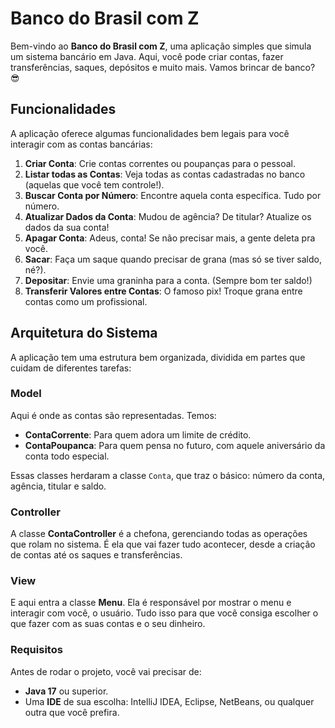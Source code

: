 # Banco do Brasil com Z

Bem-vindo ao **Banco do Brasil com Z**, uma aplicação simples que simula um sistema bancário em Java. Aqui, você pode criar contas, fazer transferências, saques, depósitos e muito mais. Vamos brincar de banco? 😎

## Funcionalidades

A aplicação oferece algumas funcionalidades bem legais para você interagir com as contas bancárias:

1. **Criar Conta**: Crie contas correntes ou poupanças para o pessoal.
2. **Listar todas as Contas**: Veja todas as contas cadastradas no banco (aquelas que você tem controle!).
3. **Buscar Conta por Número**: Encontre aquela conta específica. Tudo por número.
4. **Atualizar Dados da Conta**: Mudou de agência? De titular? Atualize os dados da sua conta!
5. **Apagar Conta**: Adeus, conta! Se não precisar mais, a gente deleta pra você.
6. **Sacar**: Faça um saque quando precisar de grana (mas só se tiver saldo, né?).
7. **Depositar**: Envie uma graninha para a conta. (Sempre bom ter saldo!)
8. **Transferir Valores entre Contas**: O famoso pix! Troque grana entre contas como um profissional.

## Arquitetura do Sistema

A aplicação tem uma estrutura bem organizada, dividida em partes que cuidam de diferentes tarefas:

### Model

Aqui é onde as contas são representadas. Temos:

- **ContaCorrente**: Para quem adora um limite de crédito.
- **ContaPoupanca**: Para quem pensa no futuro, com aquele aniversário da conta todo especial.

Essas classes herdaram a classe `Conta`, que traz o básico: número da conta, agência, titular e saldo.

### Controller

A classe **ContaController** é a chefona, gerenciando todas as operações que rolam no sistema. É ela que vai fazer tudo acontecer, desde a criação de contas até os saques e transferências.

### View

E aqui entra a classe **Menu**. Ela é responsável por mostrar o menu e interagir com você, o usuário. Tudo isso para que você consiga escolher o que fazer com as suas contas e o seu dinheiro.

### Requisitos

Antes de rodar o projeto, você vai precisar de:

- **Java 17** ou superior.
- Uma **IDE** de sua escolha: IntelliJ IDEA, Eclipse, NetBeans, ou qualquer outra que você prefira.

